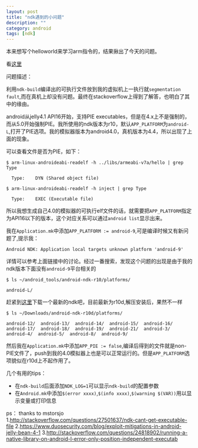 ```yaml
---
layout: post 
title: "ndk遇到的小问题"
description: ""
category: android
tags: [ndk]
---
```


本来想写个helloworld来学习arm指令的，结果揪出了今天的问题。

看[这里](http://stackoverflow.com/questions/27501637/ndk-cant-get-executable-file)

问题描述：

利用`ndk-build`编译出的可执行文件放到我的虚拟机上一执行就`segmentation fault`,而在真机上却没有问题。最终在stackoverflow上得到了解答，也明白了其中的缘由。

android从jelly4.1 API16开始，支持PIE executables，但是在4.x上不是强制的，而从5.0开始强制PIE。我所使用的ndk版本为r10，默认`APP_PLATFORM`为`android-L`,打开了PIE选项。我的模拟器版本为android4.0，真机版本为4.4，所以出现了上面的现象。

可以查看文件是否为PIE，如下：

`$ arm-linux-androideabi-readelf -h ../libs/armeabi-v7a/hello | grep Type`

	  Type:    DYN (Shared object file)
	  
 `$ arm-linux-androideabi-readelf -h inject | grep Type`

	  Type:    EXEC (Executable file)
	  
所以我想生成自己4.0的模拟器的可执行elf文件的话，就需要把`APP_PLATFORM`指定为API16以下的版本，这个对应关系可以通过`android list`显示出来。

我在`Application.mk`中添加`APP_PLATFORM := android-9`,可是编译时候又有新问题了,提示我：

	Android NDK: Application local targets unknown platform 'android-9'
	
详情可以参考上面链接中的讨论。经过一番搜索，发现这个问题的出现是由于我的ndk版本下面没有`android-9`平台相关的

`$ ls ~/android_tools/android-ndk-r10/platforms/`

	android-L/

赶紧到[这里](https://developer.android.com/tools/sdk/ndk/index.html#Installing)下载一个最新的ndk吧，目前最新为r10d,解压安装后，果然不一样

`$ ls ~/Downloads/android-ndk-r10d/platforms/`

	android-12/  android-13/  android-14/  android-15/  android-16/  android-17/  android-18/  android-19/  android-21/  android-3/  android-4/  android-5/  android-8/  android-9/

然后我在`Application.mk`中添加`APP_PIE := false`,编译后得到的文件就是non-PIE文件了，push到我的4.0模拟器上也是可以正常运行的。但是`APP_PLATFORM`选项貌似在r10d上不起作用了。


几个有用的tips：

* 在`ndk-build`后面添加`NDK_LOG=1`可以显示`ndk-build`的配置参数
* 在`Android.mk`中添加`$(error xxxx)`,`$(info xxxx)`,`$(warning $(VAR))`用以显示变量或打印信息

ps：
thanks to mstorsjo	
1.http://stackoverflow.com/questions/27501637/ndk-cant-get-executable-file
2.https://www.duosecurity.com/blog/exploit-mitigations-in-android-jelly-bean-4-1
3.http://stackoverflow.com/questions/24818902/running-a-native-library-on-android-l-error-only-position-independent-executab